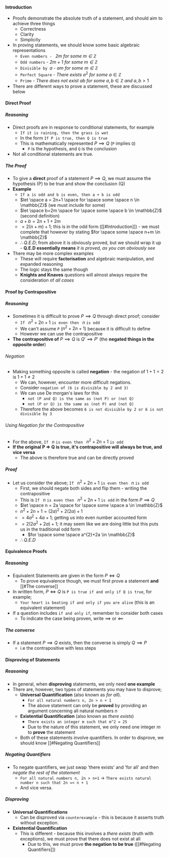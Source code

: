 #### Introduction
- Proofs demonstrate the absolute truth of a statement, and should aim to achieve three things
	- Correctness
	- Clarity
	- Simplicity
- In proving statements, we should know some basic algebraic representations
	- `Even numbers - ` *$2m$ for some $m \in \mathbb{Z}$*
	- `Odd numbers` - *$2m + 1$ for some $m \in \mathbb{Z}$*
	- `Divisible by `$a$ -  *$am$ for some $m \in \mathbb{Z}$*
	- `Perfect Square` - *There exists* $a^2$ *for some* $a \in \mathbb{Z}$
	- `Prime` - *There does not exist* $ab$ *for some* $a,b \in \mathbb{Z}$ *and* $a,b>1$
- There are different ways to prove a statement, these are discussed below 

#### Direct Proof
##### Reasoning
- Direct proofs are in response to conditional statements, for example
	- `If it is raining, then the grass is wet`
	- In the form `If P is true, then Q is true`
	- This is mathematically represented $P \implies Q$ (`P` implies `Q`)
		- `P` is the hypothesis, and `Q` is the conclusion
- Not all conditional statements are true.

##### The Proof
- To give a **direct** proof of a statement $P \implies Q$, we must assume the hypothesis (P) to be true and show the conclusion (Q)
- **Example**
	- `If a is odd and b is even, then a + b is odd`
	- $let \space a = 2n+1 \space for \space some \space n \in \mathbb{Z}$ (we must include for some)
	- $let \space b=2m \space for \space some \space b \in \mathbb{Z}$ (second definition)
	- $a+b=2n+1+2m$
	- $=2(n+m)+1$; this is in the odd form ([[#Introduction]]) - we must complete that however by stating $for \space some \space n+m \in \mathbb{Z}$
	- $\therefore Q.E.D$; from above it is obviously proved, but we should wrap it up - **Q.E.D essentially means** *it is proved, as you can obviously see*
- There may be more complex examples
	- These will require **factorisation** and algebraic manipulation, and expanded reasoning
	- The logic stays the same though
	- **Knights and Knaves** questions will almost always require the consideration of *all cases*

#### Proof by Contrapositive
##### Reasoning
- Sometimes it is difficult to prove $P \implies Q$ through direct proof; consider
	- `If ` $n^{2}+2n+1$ `is even then ` $n$ `is odd`  
	- We can't assume `P` ($n^{2}+2n+1$) because it is difficult to define
	- However we can use the contrapositive
- **The contrapositive of** $P \implies Q$ is $Q' \implies P'$ (the **negated things in the opposite order**)

###### Negation
- Making something opposite is called **negation** - the negation of $1+1=2$ is $1+1 \not = 2$
	- We can, however, encounter more difficult negations.
	- Consider `negation of (6 is divisible by 2 and 3)`
	- We can use De morgan's laws for this
		- `not (P and Q) is the same as (not P) or (not Q)`
		- `not (P or Q) is the same as (not P) and (not Q)`
	- Therefore the above becomes `6 is not divisible by 2 or 6 is not divisible by 3`

###### Using Negation for the Contrapositive
- For the above, `If ` $n$ `is even then ` $n^{2}+2n+1$ `is odd`
- **If the original P => Q is true, it's contrapositive will always be true, and vice versa**
	- The above is therefore true and can be directly proved 

##### Proof
- Let us consider the above; `If ` $n^{2}+2n+1$ `is even then ` $n$ `is odd` 
	- First, we should negate both sides and flip them - writing the contrapositive
	- This is `If ` $n$ `is even then ` $n^{2}+2n+1$ `is odd` in the form $P \implies Q$
	- $let \space n = 2a \space for \space some \space a \in \mathbb{Z}$
	- $n^{2}+2n+1 = (2a)^{2}+2(2a)+1$
	- $=4a^2+4a+1$; getting us into even number accounted form
	- $=2(2a^{2}+2a)+1$; it may seem like we are doing little but this puts us in the traditional odd form
		- $for \space some  \space a^{2}+2a \in \mathbb{Z}$
	- $\therefore Q.E.D$

#### Equivalence Proofs
##### Reasoning
- Equivalent Statements are given in the form $P \iff Q$
	- To prove equivalence though, we must first prove a statement **and** [[#The converse]]
- In written form, $P \iff Q$ is `P is true if and only if Q is true`, for example;
	- `Your heart is beating if and only if you are alive` (this is an equivalent statement)
- If a question includes `if and only if`, remember to consider both cases
	- To indicate the case being proven, write $\implies$ or $\impliedby$

##### The converse
- If a statement $P \implies Q$ exists, then the converse is simply $Q \implies P$
	- i.e the contrapositive with less steps

#### Disproving of Statements
##### Reasoning
- In general, when **disproving** statements, we only need **one example**
- There are, however, two types of statements you may have to disprove;
	- **Universal Quantification** (also known as *for all*).
		- `For all natural numbers n, 2n > n + 1`
		- The above statement can only be **proved** by providing an argument concerning all natural numbers *n*
	- **Existential Quantification** (also known as *there exists*)
		- `There exists an integer m such that m^2 = 25`
		- Due to the nature of this statement, we only need one integer *m* to **prove** the statement
	- Both of these statements involve quantifiers. In order to disprove, we should know [[#Negating Quantifiers]]

##### Negating Quantifiers
- To negate quantifiers, we just swap 'there exists' and 'for all' and then *negate the rest of the statement*
	- `For all natural numbers n, 2n > n+1` $\rightarrow$ `There exists natural number n such that 2n =< n + 1`
	- And vice versa.

##### Disproving
- **Universal Quantifications**
	- Can be disproved via `counterexample` - this is because it asserts truth without exception.
- **Existential Quantification**
	- This is different - because this involves a *there exists* (truth with exceptions), we must prove that there does not exist at all
		- Due to this, we must prove **the negation to be true** ([[#Negating Quantifiers]])
